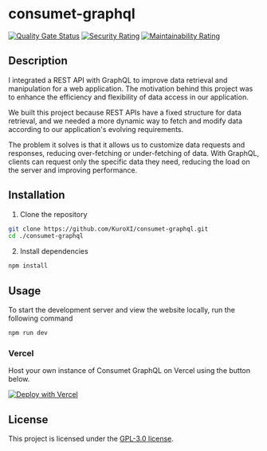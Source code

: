 
# consumet-graphql
[![Quality Gate Status](https://sonarcloud.io/api/project_badges/measure?project=KuroXI_consumet-graphql&metric=alert_status)](https://sonarcloud.io/summary/new_code?id=KuroXI_consumet-graphql)
[![Security Rating](https://sonarcloud.io/api/project_badges/measure?project=KuroXI_consumet-graphql&metric=security_rating)](https://sonarcloud.io/summary/new_code?id=KuroXI_consumet-graphql)
[![Maintainability Rating](https://sonarcloud.io/api/project_badges/measure?project=KuroXI_consumet-graphql&metric=sqale_rating)](https://sonarcloud.io/summary/new_code?id=KuroXI_consumet-graphql)

## Description

I integrated a REST API with GraphQL to improve data retrieval and manipulation for a web application. The motivation behind this project was to enhance the efficiency and flexibility of data access in our application.

We built this project because REST APIs have a fixed structure for data retrieval, and we needed a more dynamic way to fetch and modify data according to our application's evolving requirements.

The problem it solves is that it allows us to customize data requests and responses, reducing over-fetching or under-fetching of data. With GraphQL, clients can request only the specific data they need, reducing the load on the server and improving performance.

## Installation

1. Clone the repository
```bash
git clone https://github.com/KuroXI/consumet-graphql.git
cd ./consumet-graphql
```
2. Install dependencies
```bash
npm install
```

## Usage
To start the development server and view the website locally, run the following command
```bash
npm run dev
```


### Vercel
Host your own instance of Consumet GraphQL on Vercel using the button below.

[![Deploy with Vercel](https://vercel.com/button)](https://vercel.com/new/clone?repository-url=https://github.com/KuroXI/consumet-graphql)

## License

This project is licensed under the [GPL-3.0 license](https://github.com/KuroXI/consumet-graphql/blob/main/LICENSE).